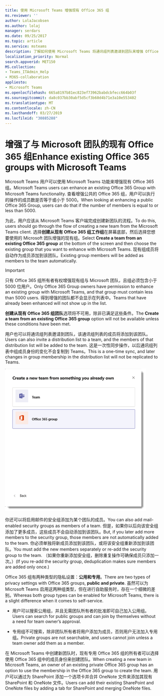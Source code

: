 ```yaml
---
title: 使用 Microsoft Teams 增强现有 Office 365 组
ms.reviewer: ''
author: LolaJacobsen
ms.author: lolaj
manager: serdars
ms.date: 09/25/2017
ms.topic: article
ms.service: msteams
description: 了解如何使用 Microsoft Teams 将通讯组列表邀请到团队来增强 Office 365 组，以及如何添加启用邮件的安全组等。
localization_priority: Normal
search.appverid: MET150
MS.collection:
- Teams_ITAdmin_Help
- M365-collaboration
appliesto:
- Microsoft Teams
ms.openlocfilehash: 665a8197b81ec823ef73962babdcbfecc664b03f
ms.sourcegitcommit: da8c037bb30abf5d5cf3b60d4b71e3a10e553402
ms.translationtype: MT
ms.contentlocale: zh-CN
ms.lasthandoff: 03/27/2019
ms.locfileid: "30885288"
---
```

<a name="enhance-existing-office-365-groups-with-microsoft-teams"></a><span data-ttu-id="fc3cc-103">增强了与 Microsoft 团队的现有 Office 365 组</span><span class="sxs-lookup"><span data-stu-id="fc3cc-103">Enhance existing Office 365 groups with Microsoft Teams</span></span>
=======================================================

<span data-ttu-id="fc3cc-104">Microsoft Teams 用户可以使用 Microsoft Teams 功能来增强现有 Office 365 组。</span><span class="sxs-lookup"><span data-stu-id="fc3cc-104">Microsoft Teams users can enhance an existing Office 365 Group with Microsoft Teams functionality.</span></span> <span data-ttu-id="fc3cc-105">查看增强公共的 Office 365 组，用户可以执行的操作的成员数是否等于或小于 5000。</span><span class="sxs-lookup"><span data-stu-id="fc3cc-105">When looking at enhancing a public Office 365 Group, users can do that if the number of members is equal to or less than 5000.</span></span>

<span data-ttu-id="fc3cc-106">为此，用户应该从 Microsoft Teams 客户端完成创建新团队的流程。</span><span class="sxs-lookup"><span data-stu-id="fc3cc-106">To do this, users should go through the flow of creating a new team from the Microsoft Teams client.</span></span> <span data-ttu-id="fc3cc-107">选择**创建从现有 Office 365 组工作组**在屏幕底部，然后选择您想要使用的 Microsoft 团队增强的现有组。</span><span class="sxs-lookup"><span data-stu-id="fc3cc-107">Select **Create a team from an existing Office 365 group** at the bottom of the screen and then choose the existing group that you want to enhance with Microsoft Teams.</span></span> <span data-ttu-id="fc3cc-108">现有组成员将自动作为成员添加到该团队。</span><span class="sxs-lookup"><span data-stu-id="fc3cc-108">Existing group members will be added as members to the team automatically.</span></span>

> [!IMPORTANT]
> <span data-ttu-id="fc3cc-109">只有 Office 365 组所有者有权增强现有组与 Microsoft 团队，且组必须包含小于 5000 位用户。</span><span class="sxs-lookup"><span data-stu-id="fc3cc-109">Only Office 365 Group owners have permission to enhance an existing group  with Microsoft Teams, and that group must contain less than 5000 users.</span></span> <span data-ttu-id="fc3cc-110">得到增强的团队都不会显示在列表中。</span><span class="sxs-lookup"><span data-stu-id="fc3cc-110">Teams that have already been enhanced will not show up in the list.</span></span>
>
><span data-ttu-id="fc3cc-111">**创建从现有 Office 365 组团队**选项将不可用，除非已满足这些条件。</span><span class="sxs-lookup"><span data-stu-id="fc3cc-111">The **Create a team from an existing Office 365 group** option will not be available unless these conditions have been met.</span></span>

<span data-ttu-id="fc3cc-112">用户也可以将通讯组列表邀请到团队，该通讯组列表的成员将添加到该团队。</span><span class="sxs-lookup"><span data-stu-id="fc3cc-112">Users can also invite a distribution list to a team, and the members of that distribution list will be added to the team.</span></span> <span data-ttu-id="fc3cc-113">这是一次性同步操作，以后通讯组列表中组成员身份的变化不会复制到 Teams。</span><span class="sxs-lookup"><span data-stu-id="fc3cc-113">This is a one-time sync, and later changes in group membership in the distribution list will not be replicated to Teams.</span></span> 

![一个序列中的这些屏幕截图显示了邀请一个通讯组列表及其成员加入团队。](media/Enhance_Existing_Office_365_groups_with_Microsoft_Teams_image2.png)

<span data-ttu-id="fc3cc-115">你还可以将启用邮件的安全组添加为某个团队的成员。</span><span class="sxs-lookup"><span data-stu-id="fc3cc-115">You can also add mail-enabled security groups as members of a team.</span></span> <span data-ttu-id="fc3cc-116">但是，如果你以后向该安全组添加了更多成员，这些成员不会自动添加到该团队。</span><span class="sxs-lookup"><span data-stu-id="fc3cc-116">But, if you later add more members to the security group, those members are not automatically added to the team.</span></span> <span data-ttu-id="fc3cc-117">你必须单独将新成员添加到该团队，或将该安全组重新添加到该团队。</span><span class="sxs-lookup"><span data-stu-id="fc3cc-117">You must add the new members separately or re-add the security group to the team.</span></span> <span data-ttu-id="fc3cc-118">（如果你重新添加安全组，删除重复操作可确保成员只添加一次。）</span><span class="sxs-lookup"><span data-stu-id="fc3cc-118">(If you re-add the security group, deduplication makes sure members are added only once.)</span></span>

<span data-ttu-id="fc3cc-119">Office 365 组有两种类型的隐私设置：**公用和专用**。</span><span class="sxs-lookup"><span data-stu-id="fc3cc-119">There are two types of privacy settings with Office 365 groups, **public and private**.</span></span> <span data-ttu-id="fc3cc-120">虽然可以为 Microsoft Teams 启用这两种组类型，但在进行自助服务时，存在一个细微的差别。</span><span class="sxs-lookup"><span data-stu-id="fc3cc-120">Whereas both group types can be enabled for Microsoft Teams, there is a slight difference when it comes to self-service.</span></span>

-   <span data-ttu-id="fc3cc-121">用户可以搜索公用组，并且无需团队所有者的批准即可自己加入公用组。</span><span class="sxs-lookup"><span data-stu-id="fc3cc-121">Users can search for public groups and can join by themselves without a need for team owner’s approval.</span></span>

-   <span data-ttu-id="fc3cc-122">专用组不可搜索，除非团队所有者将用户添加为成员，否则用户无法加入专用组。</span><span class="sxs-lookup"><span data-stu-id="fc3cc-122">Private groups are not searchable, and users cannot join unless a team owner add them as a member.</span></span>

<span data-ttu-id="fc3cc-123">在 Microsoft Teams 中创建新团队时，现有专用 Office 365 组的所有者可以选择使用 Office 365 组中的成员身份来创建团队。</span><span class="sxs-lookup"><span data-stu-id="fc3cc-123">When creating a new team in Microsoft Teams, an owner of an existing private Office 365 group has an option to use the membership in the Office 365 group to create the team.</span></span> <span data-ttu-id="fc3cc-124">用户可以通过为 SharePoint 添加一个选项卡并合并 OneNote 文件来添加其现有 SharePoint 和 OneNote 文件。</span><span class="sxs-lookup"><span data-stu-id="fc3cc-124">Users can add their existing SharePoint and OneNote files by adding a tab for SharePoint and merging OneNote files.</span></span>
